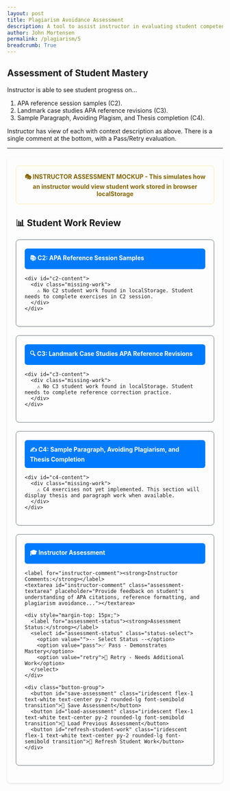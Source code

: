 ```yaml
---
layout: post
title: Plagiarism Avoidance Assessment
description: A tool to assist instructor in evaluating student competency in APA reference and citations. 
author: John Mortensen
permalink: /plagiarism/5
breadcrumb: True
---
```


## Assessment of Student Mastery

Instructor is able to see student progress on...

1. APA reference session samples (C2).
2. Landmark case studies APA reference revisions (C3).
3. Sample Paragraph, Avoiding Plagism, and Thesis completion (C4).

Instructor has view of each with context description as above.  There is a single comment at the bottom, with a Pass/Retry evaluation.

---

<style>
  .assessment-container {
    max-width: 1000px;
    margin: 20px auto;
    padding: 20px;
    border-radius: 8px;
    box-shadow: 0 2px 4px rgba(0,0,0,0.1);
  }
  
  .student-work-card {
    border: 1px solid #6c757d;
    border-radius: 8px;
    padding: 20px;
    margin-bottom: 20px;
  }
  
  .lesson-header {
    background-color: #007bff;
    color: white;
    padding: 12px;
    border-radius: 6px;
    margin-bottom: 15px;
    font-weight: bold;
  }
  
  .work-section {
    border-left: 4px solid #007bff;
    padding: 15px;
    margin: 10px 0;
    border-radius: 4px;
  }
  
  .missing-work {
    border-left: 4px solid #dc3545;
    padding: 15px;
    margin: 10px 0;
    border-radius: 4px;
    color: #721c24;
  }
  
  .assessment-textarea {
    width: 100%;
    min-height: 100px;
    padding: 12px;
    border: 1px solid #6c757d;
    border-radius: 4px;
    font-family: Arial, sans-serif;
    line-height: 1.6;
    resize: vertical;
  }
  
  .status-select {
    padding: 8px 12px;
    border: 1px solid #6c757d;
    border-radius: 4px;
    font-size: 16px;
    margin-left: 10px;
  }
  
  .button-group {
    display: flex;
    gap: 10px;
    margin-top: 15px;
    flex-wrap: wrap;
  }
  
  .mockup-notice {
    border: 1px solid #ffeaa7;
    border-radius: 8px;
    padding: 15px;
    margin-bottom: 20px;
    text-align: center;
    font-weight: bold;
    color: #856404;
  }
</style>

<div class="assessment-container">
  
  <div class="mockup-notice">
    🎭 INSTRUCTOR ASSESSMENT MOCKUP - This simulates how an instructor would view student work stored in browser localStorage
  </div>
  
  <h2>📊 Student Work Review</h2>
  
  <!-- C2 Work Display -->
  <div class="student-work-card">
    <div class="lesson-header">
      📚 C2: APA Reference Session Samples
    </div>

    <div id="c2-content">
      <div class="missing-work">
        ⚠️ No C2 student work found in localStorage. Student needs to complete exercises in C2 session.
      </div>
    </div>
  </div>
  
  <!-- C3 Work Display -->
  <div class="student-work-card">
    <div class="lesson-header">
      🔍 C3: Landmark Case Studies APA Reference Revisions
    </div>

    <div id="c3-content">
      <div class="missing-work">
        ⚠️ No C3 student work found in localStorage. Student needs to complete reference correction practice.
      </div>
    </div>
  </div>
  
  <!-- C4 Work Display (Placeholder for future) -->
  <div class="student-work-card">
    <div class="lesson-header">
      ✍️ C4: Sample Paragraph, Avoiding Plagiarism, and Thesis Completion
    </div>

    <div id="c4-content">
      <div class="missing-work">
        ⚠️ C4 exercises not yet implemented. This section will display thesis and paragraph work when available.
      </div>
    </div>
  </div>
  
  <!-- Instructor Assessment -->
  <div class="student-work-card">
    <div class="lesson-header">
      🎓 Instructor Assessment
    </div>

    <label for="instructor-comment"><strong>Instructor Comments:</strong></label>
    <textarea id="instructor-comment" class="assessment-textarea" placeholder="Provide feedback on student's understanding of APA citations, reference formatting, and plagiarism avoidance..."></textarea>
    
    <div style="margin-top: 15px;">
      <label for="assessment-status"><strong>Assessment Status:</strong></label>
      <select id="assessment-status" class="status-select">
        <option value="">-- Select Status --</option>
        <option value="pass">✅ Pass - Demonstrates Mastery</option>
        <option value="retry">🔄 Retry - Needs Additional Work</option>
      </select>
    </div>
    
    <div class="button-group">
      <button id="save-assessment" class="iridescent flex-1 text-white text-center py-2 rounded-lg font-semibold transition">💾 Save Assessment</button>
      <button id="load-assessment" class="iridescent flex-1 text-white text-center py-2 rounded-lg font-semibold transition">📂 Load Previous Assessment</button>
      <button id="refresh-student-work" class="iridescent flex-1 text-white text-center py-2 rounded-lg font-semibold transition">🔄 Refresh Student Work</button>
    </div>
  </div>
  
  <div id="assessment-status-message" style="margin: 10px 0; padding: 8px; border-radius: 4px; display: none;"></div>
</div>

<script>
document.addEventListener("DOMContentLoaded", function() {

    // Status message helper function
    function showStatusMessage(message, type) {
        const statusDiv = document.getElementById("assessment-status-message");
        statusDiv.textContent = message;
        statusDiv.style.display = "block";

        switch(type) {
            case "success":
                statusDiv.style.backgroundColor = "#d1ecf1";
                statusDiv.style.color = "#0c5460";
                statusDiv.style.border = "1px solid #bee5eb";
                break;
            case "error":
                statusDiv.style.backgroundColor = "#e9ecef";
                statusDiv.style.color = "#495057";
                statusDiv.style.border = "1px solid #6c757d";
                break;
            case "info":
                statusDiv.style.backgroundColor = "#d1ecf1";
                statusDiv.style.color = "#0c5460";
                statusDiv.style.border = "1px solid #bee5eb";
                break;
        }

        setTimeout(() => {
            statusDiv.style.display = "none";
        }, 4000);
    }

    // Load and display student work
    function loadStudentWork() {
        // Load C2 Work
        const c2Data = localStorage.getItem('plagiarism-c2-assessment');
        const c2Container = document.getElementById('c2-content');

        if (c2Data) {
            try {
                const c2Work = JSON.parse(c2Data);
                const completedDate = new Date(c2Work.timestamp).toLocaleString();

                c2Container.innerHTML = `
                    <div class="work-section">
                        <strong>📅 Completed:</strong> ${completedDate}<br><br>

                        <strong>🎯 Salem's Citation Exercise:</strong><br>
                        <em>In-text Citation:</em><br>
                        <div style="padding: 8px; background: white; border-radius: 4px; margin: 5px 0;">
                            ${c2Work.studentWork.salemExercise.citation || 'Not completed'}
                        </div>

                        <em>Reference List Entry:</em><br>
                        <div style="padding: 8px; background: white; border-radius: 4px; margin: 5px 0;">
                            ${c2Work.studentWork.salemExercise.reference || 'Not completed'}
                        </div>

                        <strong>📝 Comparison Exercise:</strong><br>
                        <em>Uncited Version (showing plagiarism):</em><br>
                        <div style="padding: 8px; background: white; border-radius: 4px; margin: 5px 0;">
                            ${c2Work.studentWork.comparisonExercise.uncited || 'Not completed'}
                        </div>

                        <em>Properly Cited Version:</em><br>
                        <div style="padding: 8px; background: white; border-radius: 4px; margin: 5px 0;">
                            ${c2Work.studentWork.comparisonExercise.cited || 'Not completed'}
                        </div>

                        <em>Reference List:</em><br>
                        <div style="padding: 8px; background: white; border-radius: 4px; margin: 5px 0;">
                            ${c2Work.studentWork.comparisonExercise.references || 'Not completed'}
                        </div>
                    </div>
                `;
            } catch (error) {
                c2Container.innerHTML = '<div class="missing-work">❌ Error loading C2 data: ' + error.message + '</div>';
            }
        }

        // Load C3 Work
        const c3Data = localStorage.getItem('plagiarism-c3-assessment');
        const c3Container = document.getElementById('c3-content');

        if (c3Data) {
            try {
                const c3Work = JSON.parse(c3Data);
                const completedDate = new Date(c3Work.timestamp).toLocaleString();

                c3Container.innerHTML = `
                    <div class="work-section">
                        <strong>📅 Completed:</strong> ${completedDate}<br><br>

                        <strong>🎵 Taylor Swift Reference Correction:</strong><br>
                        <em>Original weak reference:</em> MSN. (2025). Taylor Swift's legal odyssey...<br>
                        <em>Student's improved version:</em><br>
                        <div style="padding: 8px; background: white; border-radius: 4px; margin: 5px 0;">
                            ${c3Work.studentWork.taylorSwiftReference || 'Not completed'}
                        </div>

                        <strong>⚖️ Pete Hegseth Reference Correction:</strong><br>
                        <em>Original weak reference:</em> News source on 2025 academic misconduct cases.<br>
                        <em>Student's improved version:</em><br>
                        <div style="padding: 8px; background: white; border-radius: 4px; margin: 5px 0;">
                            ${c3Work.studentWork.peteHegsethReference || 'Not completed'}
                        </div>
                    </div>
                `;
            } catch (error) {
                c3Container.innerHTML = '<div class="missing-work">❌ Error loading C3 data: ' + error.message + '</div>';
            }
        }
    }

    // Save instructor assessment
    document.getElementById("save-assessment").onclick = function() {
        const comment = document.getElementById("instructor-comment").value.trim();
        const status = document.getElementById("assessment-status").value;

        if (comment.length === 0 || status === "") {
            showStatusMessage("⚠️ Please provide both comment and status before saving", "error");
            return;
        }

        try {
            const assessmentData = {
                instructorComment: comment,
                assessmentStatus: status,
                timestamp: new Date().toISOString(),
                studentDataReviewed: {
                    c2Available: !!localStorage.getItem('plagiarism-c2-assessment'),
                    c3Available: !!localStorage.getItem('plagiarism-c3-assessment'),
                    c4Available: false // Not implemented yet
                }
            };

            localStorage.setItem('plagiarism-instructor-assessment', JSON.stringify(assessmentData));
            showStatusMessage("✅ Assessment saved successfully!", "success");
        } catch (error) {
            showStatusMessage("❌ Failed to save assessment: " + error.message, "error");
        }
    };

    // Load instructor assessment
    document.getElementById("load-assessment").onclick = function() {
        try {
            const saved = localStorage.getItem('plagiarism-instructor-assessment');
            if (saved) {
                const data = JSON.parse(saved);
                document.getElementById("instructor-comment").value = data.instructorComment;
                document.getElementById("assessment-status").value = data.assessmentStatus;
                const saveDate = new Date(data.timestamp).toLocaleString();
                showStatusMessage(`✅ Assessment loaded! (Saved: ${saveDate})`, "success");
            } else {
                showStatusMessage("⚠️ No saved assessment found", "info");
            }
        } catch (error) {
            showStatusMessage("❌ Failed to load assessment: " + error.message, "error");
        }
    };

    // Refresh student work
    document.getElementById("refresh-student-work").onclick = function() {
        loadStudentWork();
        showStatusMessage("🔄 Student work refreshed from localStorage", "info");
    };

    // Initial load
    loadStudentWork();
    document.getElementById("load-assessment").click();
});
</script>
